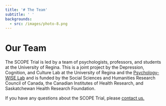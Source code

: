 ```yaml
---
title: '# The Team'
subtitle: ' '
backgrounds:
  - src: /images/photo-8.png
---
```

# Our Team

The SCOPE Trial is led by a team of psychologists, professors, and students at the University of Regina. This is a joint project by the Depression, Cognition, and Culture Lab at the University of Regina and the [Psychology-WISE Lab](http://uregina.ca/~hadjista/) and is funded by the Social Sciences and Humanities Research Council of Canada, the Canadian Institutes of Health Research, and Saskatchewan Health Research Foundation.

If you have any questions about the SCOPE Trial, please [contact us.](/contact)
